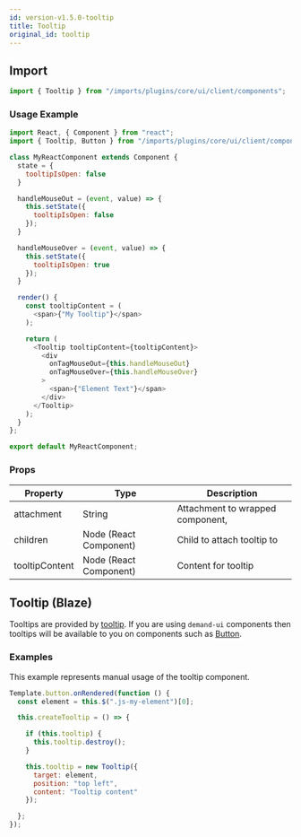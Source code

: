 ```yaml
---
id: version-v1.5.0-tooltip
title: Tooltip
original_id: tooltip
---
```

    
## Import

```javascript
import { Tooltip } from "/imports/plugins/core/ui/client/components";
```

### Usage Example

```javascript
import React, { Component } from "react";
import { Tooltip, Button } from "/imports/plugins/core/ui/client/components";

class MyReactComponent extends Component {
  state = {
    tooltipIsOpen: false
  }

  handleMouseOut = (event, value) => {
    this.setState({
      tooltipIsOpen: false
    });
  }

  handleMouseOver = (event, value) => {
    this.setState({
      tooltipIsOpen: true
    });
  }

  render() {
    const tooltipContent = (
      <span>{"My Tooltip"}</span>
    );

    return (
      <Tooltip tooltipContent={tooltipContent}>
        <div
          onTagMouseOut={this.handleMouseOut}
          onTagMouseOver={this.handleMouseOver}
        >
          <span>{"Element Text"}</span>
        </div>
      </Tooltip>
    );
  }
};

export default MyReactComponent;
```

### Props

| Property       | Type                   | Description                      |
| -------------- | ---------------------- | -------------------------------- |
| attachment     | String                 | Attachment to wrapped component, |
| children       | Node (React Component) | Child to attach tooltip to       |
| tooltipContent | Node (React Component) | Content for tooltip              |

## Tooltip (Blaze)

Tooltips are provided by [tooltip](http://github.hubspot.com/tooltip/docs/welcome/). If you are using `demand-ui` components then tooltips will be available to you on components such as [Button](#button).

### Examples

This example represents manual usage of the tooltip component.

```javascript
Template.button.onRendered(function () {
  const element = this.$(".js-my-element")[0];

  this.createTooltip = () => {

    if (this.tooltip) {
      this.tooltip.destroy();
    }

    this.tooltip = new Tooltip({
      target: element,
      position: "top left",
      content: "Tooltip content"
    });

  };
});
```
